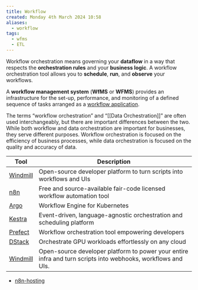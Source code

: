 ```yaml
---
title: Workflow
created: Monday 4th March 2024 10:58
aliases:
  - workflow
tags:
  - wfms
  - ETL
---
```

Workflow orchestration means governing your **dataflow** in a way that respects the **orchestration rules** and your **business logic**. A workflow orchestration tool allows you to **schedule**, **run**, and **observe** your workflows.

A **workflow management system** (**WfMS** or **WFMS**) provides an infrastructure for the set-up, performance, and monitoring of a defined sequence of tasks arranged as a [workflow application](https://en.wikipedia.org/wiki/Workflow_application "Workflow application").

The terms “workflow orchestration” and “[[Data Orchestration]]” are often used interchangeably, but there are important differences between the two. While both workflow and data orchestration are important for businesses, they serve different purposes. Workflow orchestration is focused on the efficiency of business processes, while data orchestration is focused on the quality and accuracy of data.

| Tool                                                  | Description                                                                                                  |
| ----------------------------------------------------- | ------------------------------------------------------------------------------------------------------------ |
| [Windmill](https://github.com/windmill-labs/windmill) | Open-source developer platform to turn scripts into workflows and UIs                                        |
| [n8n](https://github.com/n8n-io/n8n)                  | Free and source-available fair-code licensed workflow automation tool                                        |
| [Argo](https://github.com/argoproj/argo-workflows)    | Workflow Engine for Kubernetes                                                                               |
| [Kestra](https://github.com/kestra-io/kestra)         | Event-driven, language-agnostic orchestration and scheduling platform                                        |
| [Prefect](https://github.com/PrefectHQ/prefect)       | Workflow orchestration tool empowering developers                                                            |
| [DStack](https://github.com/dstackai/dstack)          | Orchestrate GPU workloads effortlessly on any cloud                                                          |
| [Windmill](https://github.com/windmill-labs/windmill) | Open-source developer platform to power your entire infra and turn scripts into webhooks, workflows and UIs. |
- [n8n-hosting](https://github.com/n8n-io/n8n-hosting/blob/main/README.md)